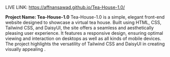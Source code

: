 LIVE LINK: https://affnansawad.github.io/Tea-House-1.0/

**Project Name: Tea-House-1.0**
Tea-House-1.0 is a simple, elegant front-end website designed to showcase a virtual tea house. 
Built using HTML, CSS, Tailwind CSS, and DaisyUI, the site offers a seamless and aesthetically pleasing user experience. 
It features a responsive design, ensuring optimal viewing and interaction on desktops as well as all kinds of mobile devices.
The project highlights the versatility of Tailwind CSS and DaisyUI in creating visually appealing .
